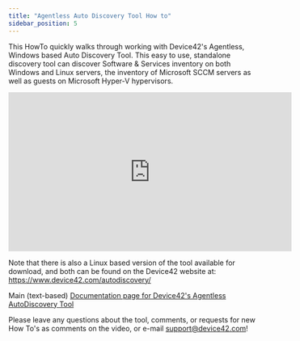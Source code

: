 ```yaml
---
title: "Agentless Auto Discovery Tool How to"
sidebar_position: 5
---
```


This HowTo quickly walks through working with Device42's Agentless, Windows based Auto Discovery Tool. This easy to use, standalone discovery tool can discover Software & Services inventory on both Windows and Linux servers, the inventory of Microsoft SCCM servers as well as guests on Microsoft Hyper-V hypervisors.

<iframe width="560" height="315" src="https://www.youtube.com/embed/fnqqchfw1RY" frameborder="0" allow="autoplay; encrypted-media" allowfullscreen></iframe>

Note that there is also a Linux based version of the tool available for download, and both can be found on the Device42 website at: https://www.device42.com/autodiscovery/

Main (text-based) [Documentation page for Device42's Agentless AutoDiscovery Tool](getstarted/getting-started-with-auto-discovery.md)

Please leave any questions about the tool, comments, or requests for new How To's as comments on the video, or e-mail support@device42.com!
